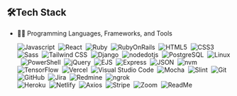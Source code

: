






## 🛠️Tech Stack
- 👩‍💻 Programming Languages, Frameworks, and Tools
  
    ![Javascript](https://img.shields.io/badge/-javascript-blue?logo=javascript)&nbsp;
    ![React](https://img.shields.io/badge/-React-red?logo=React)&nbsp;
    ![Ruby](https://img.shields.io/badge/-Ruby-C0C0C0?style=flat&logo=Ruby)&nbsp;
    ![RubyOnRails](https://img.shields.io/badge/-RubyonRails-008000?style=flat&logo=RubyonRails)&nbsp;
    ![HTML5](https://img.shields.io/badge/-html5-008080?style=flat&logo=html5)&nbsp;
    ![CSS3](https://img.shields.io/badge/-css3-1E90FF?style=flat&logo=css3)&nbsp;
    ![Sass](https://img.shields.io/badge/sass-blue?logo=sass)&nbsp;
    ![Tailwind CSS](https://img.shields.io/badge/tailwindcss-CD5C5C?logo=tailwindcss)&nbsp;
    ![Django](https://img.shields.io/badge/django-00FA9A?logo=django)&nbsp;
    ![nodedotjs](https://img.shields.io/badge/nodedotjs-FFA500?logo=nodedotjs)&nbsp;
    ![PostgreSQL](https://img.shields.io/badge/postgresql-EEE8AA?logo=postgresql)&nbsp;
    ![Linux](https://img.shields.io/badge/linux-8FBC8F?logo=linux)&nbsp;
    ![PowerShell](https://img.shields.io/badge/powershell-00CED1?logo=powershell)&nbsp;
    ![jQuery](https://img.shields.io/badge/jquery-6495ED?logo=jquery)&nbsp;
    ![EJS](https://img.shields.io/badge/ejs-40E0D0?logo=ejs)&nbsp;
    ![Express](https://img.shields.io/badge/express-0000CD?logo=express)&nbsp;
    ![JSON](https://img.shields.io/badge/json-8B008B?logo=json)&nbsp;
    ![nvm](https://img.shields.io/badge/nvm-D8BFD8?logo=nvm)&nbsp;
    ![TensorFlow](https://img.shields.io/badge/tensorflow-DA70D6?logo=tensorflow)&nbsp;
    ![Vercel](https://img.shields.io/badge/vercel-FFB6C1?logo=vercel)&nbsp;
    ![Visual Studio Code](https://img.shields.io/badge/visualstudiocode-F5DEB3?logo=visualstudiocode)&nbsp;
    ![Mocha](https://img.shields.io/badge/mocha-D2691E?logo=mocha)&nbsp;
    ![Slint](https://img.shields.io/badge/slint-D2B48C?logo=slint)&nbsp;
    ![Git](https://img.shields.io/badge/git-BC8F8F?logo=git)&nbsp;
    ![GitHub](https://img.shields.io/badge/github-98FB98?logo=github)&nbsp;
    ![Jira](https://img.shields.io/badge/jira-FFFF00?logo=jira)&nbsp;
    ![Redmine](https://img.shields.io/badge/redmine-708090?logo=redmine)&nbsp;
    ![ngrok](https://img.shields.io/badge/ngrok-6B8E23?logo=ngrok)&nbsp;    
    ![Heroku](https://img.shields.io/badge/heroku-FFFF00?logo=heroku)&nbsp;
    ![Netlify](https://img.shields.io/badge/netlify-05122A?logo=netlify)&nbsp;
    ![Axios](https://img.shields.io/badge/axios-FFA500?logo=axios)&nbsp;
    ![Stripe](https://img.shields.io/badge/stripe-FF4500?logo=stripe)&nbsp;
    ![Zoom](https://img.shields.io/badge/zoom-008000?logo=zoom)&nbsp;
    ![ReadMe](https://img.shields.io/badge/readme-A52A2A?logo=readme)&nbsp;
